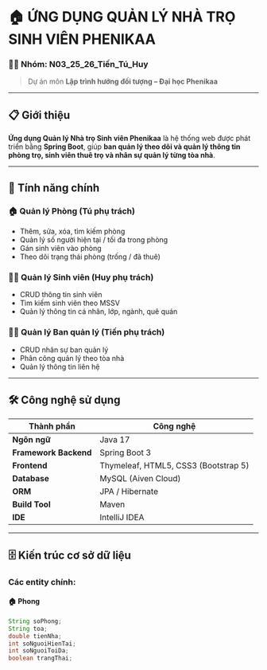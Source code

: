 # 🏠 ỨNG DỤNG QUẢN LÝ NHÀ TRỌ SINH VIÊN PHENIKAA

### 👨‍💻 Nhóm: N03_25_26_Tiến_Tú_Huy  
> Dự án môn **Lập trình hướng đối tượng – Đại học Phenikaa**

---

## 📋 Giới thiệu
**Ứng dụng Quản lý Nhà trọ Sinh viên Phenikaa** là hệ thống web được phát triển bằng **Spring Boot**, giúp **ban quản lý theo dõi và quản lý thông tin phòng trọ, sinh viên thuê trọ và nhân sự quản lý từng tòa nhà**.

---

## 🎯 Tính năng chính

### 🏠 Quản lý Phòng (Tú phụ trách)
- Thêm, sửa, xóa, tìm kiếm phòng  
- Quản lý số người hiện tại / tối đa trong phòng  
- Gán sinh viên vào phòng  
- Theo dõi trạng thái phòng (trống / đã thuê)  

### 👨‍🎓 Quản lý Sinh viên (Huy phụ trách)
- CRUD thông tin sinh viên  
- Tìm kiếm sinh viên theo MSSV  
- Quản lý thông tin cá nhân, lớp, ngành, quê quán  

### 👨‍💼 Quản lý Ban quản lý (Tiến phụ trách)
- CRUD nhân sự ban quản lý  
- Phân công quản lý theo tòa nhà  
- Quản lý thông tin liên hệ  

---

## 🛠 Công nghệ sử dụng
| Thành phần | Công nghệ |
|-------------|------------|
| **Ngôn ngữ** | Java 17 |
| **Framework Backend** | Spring Boot 3 |
| **Frontend** | Thymeleaf, HTML5, CSS3 (Bootstrap 5) |
| **Database** | MySQL (Aiven Cloud) |
| **ORM** | JPA / Hibernate |
| **Build Tool** | Maven |
| **IDE** | IntelliJ IDEA |

---

## 🗄 Kiến trúc cơ sở dữ liệu
### Các entity chính:
#### 🏠 Phong
```java
String soPhong;
String toa;
double tienNha;
int soNguoiHienTai;
int soNguoiToiDa;
boolean trangThai;
